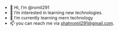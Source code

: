 - 👋 Hi, I’m @romil291
- 👀 I’m interested in learning new technologies.
- 🌱 I’m currently learning mern technology
- 📫 you can reach me via shahromil291@gmail.com.

<!---
romil291/romil291 is a ✨ special ✨ repository because its `README.md` (this file) appears on your GitHub profile.
You can click the Preview link to take a look at your changes.
--->
